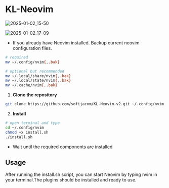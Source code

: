 # KL-Neovim

![2025-01-02_15-50](https://github.com/user-attachments/assets/bb2b7be2-c00a-4ac1-ac7c-0b12d0e6d335)


![2025-01-02_17-09](https://github.com/user-attachments/assets/3648424c-0581-49cf-84ed-deda1f8c8f03)




- If you already have Neovim installed. Backup current neovim configuration files.

```sh
# required
mv ~/.config/nvim{,.bak}

# optional but recommended
mv ~/.local/share/nvim{,.bak}
mv ~/.local/state/nvim{,.bak}
mv ~/.cache/nvim{,.bak}
```

1. **Clone the repository**

```sh
git clone https://github.com/sofijacom/KL-Neovim-v2.git ~/.config/nvim
```

2. **Install**
```bash
# open terminal and type
cd ~/.config/nvim
chmod +x install.sh
./install.sh
```
   
- Wait until the required components are installed

## Usage
After running the install.sh script, you can start Neovim by typing nvim in your terminal.The plugins should be installed and ready to use.
